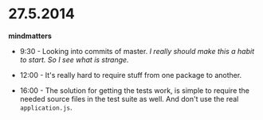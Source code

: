# 27.5.2014

**mindmatters**

- 9:30 - Looking into commits of master. *I really should make this a habit to start. So I see what is strange.*

- 12:00 - It's really hard to require stuff from one package to another.

- 16:00 - The solution for getting the tests work, is simple to require the needed source files in the test suite as well. And don't use the real `application.js`.
